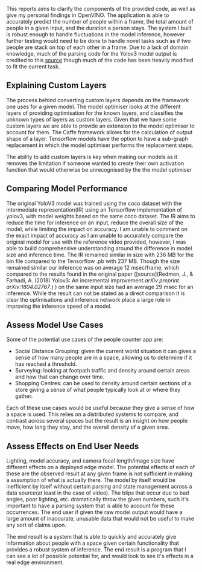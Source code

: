 This reports aims to clarify the components of the provided code, as well as give my personal findings in OpenVINO. The application is able to accurately predict the number of people within a frame, the total amount of people in a given input, and the duration a person stays. The system I built is robust enough to handle fluctuations in the model inference, however further testing would need to be done to handle novel tasks such as if two people are stack on top of each other in a frame. Due to a lack of domain knowledge, much of the parsing code for the Yolov3 model output is credited to this [source](https://github.com/PINTO0309/OpenVINO-YoloV3) though much of the code has been heavily modified to fit the current task.
## Explaining Custom Layers

The process behind converting custom layers depends on the framework one uses for a given model. The model optimiser looks at the different layers of providing optimisation for the known layers, and classifies the unknown types of layers as custom layers. Given that we have some custom layers we are able to provide an extension to the model optimiser to account for them. The Caffe framework allows for the calculation of output shape of a layer. Tensorflow models have the option to have a sub-graph replacement in which the model optimiser performs the replacement steps.

The ability to add custom layers is key when making our models as it removes the limitation if someone wanted to create their own activation function that would otherwise be unrecognised by the the model optimiser

## Comparing Model Performance

The original YoloV3 model was trained using the coco dataset with the intermediate representation(IR) using an Tensorflow implementation of yolov3, with model weights based on the same coco dataset. The IR aims to reduce the time for inference on an input, reduce the overall size of the model, while limiting the impact on accuracy. I am unable to comment on the exact impact of accuracy as I am unable to accurately compare the original model for use with the reference video provided, however, I was able to build comprehensive understanding around the difference in model size and inference time. The IR remained similar in size with 236 MB for the bin file compared to the Tensorflow .pb with 237 MB. Though the size remained similar our inference was on average 12 msec/frame, which compared to the results found in the original paper ([source](Redmon, J., & Farhadi, A. (2018) Yolov3: An incremental improvement._arXiv preprint arXiv:1804.02767_.) ) on the same input size had an average 29 msec for an inference. While the result can not be stated as a direct comparison it is clear the optimisations and inference network place a large role in improving the inference speed of a model.

## Assess Model Use Cases

Some of the potential use cases of the people counter app are:
- Social Distance Grouping: given the current world situation it can gives a sense of how many people are in a space, allowing us to determine if it has reached a threshold.
- Surveying: looking at footpath traffic and density around certain areas and how that can change over time.
- Shopping Centres:  can be used to density around certain sections of a store giving a sense of what people typically look at or where they gather.

Each of these use cases would be useful because they give a sense of how a space is used. This relies on a distributed systems to compare, and contrast across several spaces but the result is an insight on how people move, how long they stay, and the overall density of a given area.

## Assess Effects on End User Needs

Lighting, model accuracy, and camera focal length/image size have different effects on a deployed edge model. The potential effects of each of these are the observed result at any given frame is not sufficient in making a assumption of what is actually there. The model by itself would be inefficient by itself without certain parsing and state management across a data source(at least in the case of video). The blips that occur due to bad angles, poor lighting, etc. dramatically throw the given numbers, such it's important to have a parsing system that is able to account for these occurrences. The end user if given the raw model output would have a large amount of inaccurate, unusable data that would not be useful to make any sort of claims upon.

The end result is a system that is able to quickly and accurately give information about people with a space given certain functionality that provides a robust system of inference. The end result is a program that I can see a lot of possible potential for, and would look to see it's effects in a real edge environment.
